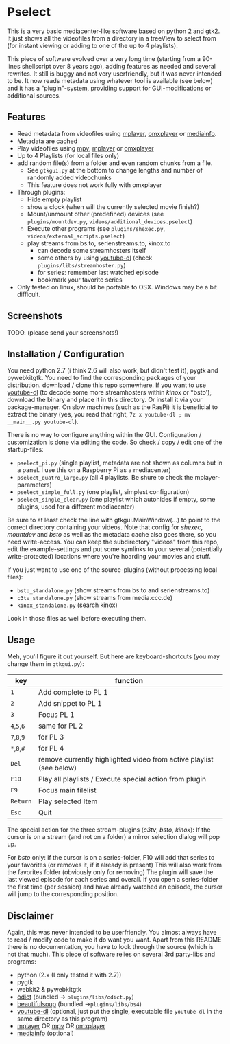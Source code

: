 # Pselect
This is a very basic mediacenter-like software based on python 2 and gtk2.
It just shows all the videofiles from a directory in a treeView to select from (for instant viewing or adding to one of the up to 4 playlists).

This piece of software evolved over a very long time (starting from a 90-lines shellscript over 8 years ago), adding features as needed and several rewrites. It still is buggy and not very userfriendly, but it was never intended to be.
It now reads metadata using whatever tool is available (see below) and it has a "plugin"-system, providing support for GUI-modifications or additional sources.

## Features
- Read metadata from videofiles using [mplayer], [omxplayer] or [mediainfo].
- Metadata are cached
- Play videofiles using [mpv], [mplayer] or [omxplayer]
- Up to 4 Playlists (for local files only)
- add random file(s) from a folder and even random chunks from a file.
    - See `gtkgui.py` at the bottom to change lengths and number of randomly added videochunks
    - This feature does not work fully with omxplayer
- Through plugins:
    - Hide empty playlist
    - show a clock (when will the currently selected movie finish?)
    - Mount/unmount other (predefined) devices (see `plugins/mountdev.py`, `videos/additional_devices.pselect`)
    - Execute other programs (see `plugins/shexec.py`, `videos/external_scripts.pselect`)
    - play streams from bs.to, serienstreams.to, kinox.to
        - can decode some streamhosters itself
        - some others by using [youtube-dl] \(check `plugins/libs/streamhoster.py`\)
        - for series: remember last watched episode
        - bookmark your favorite series
- Only tested on linux, should be portable to OSX. Windows may be a bit difficult.

## Screenshots
TODO. (please send your screenshots!)

## Installation / Configuration
You need python 2.7 (i think 2.6 will also work, but didn't test it), pygtk and pywebkitgtk. You need to find the corresponding packages of your distribution.
download / clone this repo somewhere.
If you want to use [youtube-dl] \(to decode some more streamhosters within *kinox* or *bsto'\), download the binary and place it in this directory.
Or install it via your package-manager.
On slow machines (such as the RasPi) it is beneficial to extract the binary (yes, you read that right, `7z x youtube-dl ; mv __main__.py youtube-dl`).

There is no way to configure anything within the GUI. Configuration / customization is done via editing the code. So check / copy / edit one of the startup-files:

- `pselect_pi.py` (single playlist, metadata are not shown as columns but in a panel. I use this on a Raspberry Pi as a mediacenter)
- `pselect_quatro_large.py` (all 4 playlists. Be shure to check the mplayer-parameters)
- `pselect_simple_full.py` (one playlist, simplest configuration)
- `pselect_single_clear.py` (one playlist which autohides if empty, some plugins, used for a different mediacenter)

Be sure to at least check the line with gtkgui.MainWindow(...) to point to the correct directory containing your videos.
Note that config for *shexec*, *mountdev* and *bsto* as well as the metadata cache also goes there, so you need write-access.
You can keep the subdirectory "videos" from this repo, edit the example-settings and put some symlinks to your several (potentially write-protected) locations where you're hoarding your movies and stuff.

If you just want to use one of the source-plugins (without processing local files):

- `bsto_standalone.py` (show streams from bs.to and serienstreams.to)
- `c3tv_standalone.py` (show streams from media.ccc.de)
- `kinox_standalone.py` (search kinox)

Look in those files as well before executing them.


## Usage
Meh, you'll figure it out yourself. But here are keyboard-shortcuts (you may change them in `gtkgui.py`):

key | function
--- | ---
`1` | Add complete to PL 1
`2` | Add snippet to PL 1
`3` | Focus PL 1
`4`,`5`,`6` | same for PL 2
`7`,`8`,`9` | for PL 3
`*`,`0`,`#` | for PL 4
`Del` | remove currently highlighted video from active playlist (see below)
`F10` | Play all playlists / Execute special action from plugin
`F9`  | Focus main filelist
`Return` | Play selected Item
`Esc` | Quit

The special action for the three stream-plugins (*c3tv*, *bsto*, *kinox*):
If the cursor is on a stream (and not on a folder) a mirror selection dialog will pop up.

For *bsto* only: if the cursor is on a series-folder, F10 will add that series to your favorites (or removes it, if it already is present)
This will also work from the favorites folder (obviously only for removing)
The plugin will save the last viewed episode for each series and overall.
If you open a series-folder the first time (per session) and have already watched an episode, the cursor will jump to the corresponding position.


## Disclaimer
Again, this was never intended to be userfriendly. You almost always have to read / modify code to make it do want you want.
Apart from this README there is no documentation, you have to look through the source (which is not that much).
This piece of software relies on several 3rd party-libs and programs: 
- python (2.x (I only tested it with 2.7))
- pygtk
- webkit2 & pywebkitgtk
- [odict] \(bundled → `plugins/libs/odict.py`\)
- [beautifulsoup] \(bundled →`plugins/libs/bs4`\)
- [youtube-dl] \(optional, just put the single, executable file `youtube-dl` in the same directory as this program\)
- [mplayer] OR [mpv] OR [omxplayer]
- [mediainfo] \(optional\)


[mplayer]: http://www.mplayerhq.hu
[omxplayer]: http://elinux.org/Omxplayer
[mpv]: https://github.com/mpv-player/mpv
[mediainfo]: https://mediaarea.net/en/MediaInfo
[exiftool]: http://www.sno.phy.queensu.ca/~phil/exiftool/
[youtube-dl]: https://rg3.github.io/youtube-dl/
[odict]: http://www.voidspace.org.uk/python/odict.html
[beautifulsoup]: https://www.crummy.com/software/BeautifulSoup/
